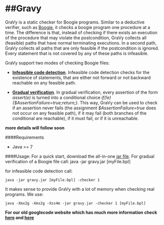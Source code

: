 ##Gravy
=====

GraVy is a static checker for Boogie programs. Similar to a deductive verifier, such as [Boogie](http://boogie.codeplex.com/), it checks a boogie program one procedure at a time. The difference is that, instead of checking if there exists an execution of the procedure that may violate the postcondition, GraVy collects all (feasible) paths that have normal terminating executions. In a second path, GraVy collects all paths that are only feasible if the postcondition is ignored. Every statement that is not covered by any of these paths is infeasible. 


GraVy support two modes of checking Boogie files:
- **[Infeasible code detection](http://iist.unu.edu/sites/iist.unu.edu/files/biblio/cav12.pdf)**. Infeasible code detection checks for the existence of statements, that are either not forward or not backward reachable on any feasible path.

- **[Gradual verification](http://www.csl.sri.com/users/schaef/nfm14.pdf)**. In gradual verification, every assertion of the form *assert(e)* is turned into a conditional choice *if(!e){$AssertionFailure=true;return;}*. This way, GraVy can be used to check if an assertion never fails (the assignment *$AssertionFailure=true* does not occur on any feasible path), if it may fail (both branches of the conditional are reachable), if it must fail, or if it is unreachable.  

**more details will follow soon**

####Requirements
- Java >= 7

####Usage:
For a quick start, download the all-in-one [jar file](https://github.com/martinschaef/gravy/blob/master/gravy/dist/gravy.jar). For gradual verification of a Boogie file call:
    java -jar gravy.jar [myFile.bpl]
    
for infeasible code detection call: 

    java -jar gravy.jar [myFile.bpl] -checker 1
    
It makes sense to provide GraVy with a lot of memory when checking real programs. We use:

    java -Xmx2g -Xms2g -Xss4m -jar gravy.jar -checker 1 [myFile.bpl]
    
**For our old googlecode website which has much more information check [here](https://code.google.com/p/jimple2boogie/) and [here](https://code.google.com/p/joogie/)**    
    
